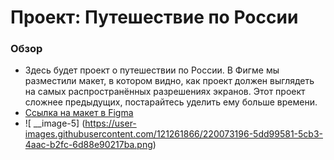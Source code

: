 # Проект: Путешествие по России

### Обзор
 * Здесь будет проект о путешествии по России.
В Фигме мы разместили макет, в котором видно, как проект должен выглядеть на самых распространённых разрешениях экранов.
Этот проект сложнее предыдущих, постарайтесь уделить ему больше времени.
* [Ссылка на макет в Figma](https://www.figma.com/file/5S2WSbEFL6awjVWJ0NWL8Q/Sprint-3_-Russia-_-desktop-mobile?node-id=28503%3A0)
* ![ __image-5] (https://user-images.githubusercontent.com/121261866/220073196-5dd99581-5cb3-4aac-b2fc-6d88e90217ba.png)